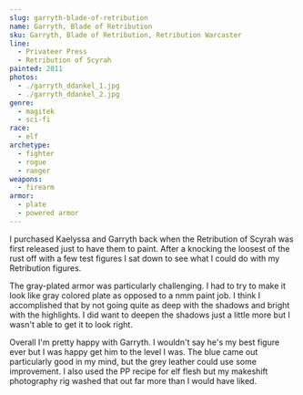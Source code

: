 ```yaml
---
slug: garryth-blade-of-retribution
name: Garryth, Blade of Retribution
sku: Garryth, Blade of Retribution, Retribution Warcaster
line:
  - Privateer Press
  - Retribution of Scyrah
painted: 2011
photos:
  - ./garryth_ddankel_1.jpg
  - ./garryth_ddankel_2.jpg
genre:
  - magitek
  - sci-fi
race:
  - elf
archetype:
  - fighter
  - rogue
  - ranger
weapons:
  - firearm
armor:
  - plate
  - powered armor
---
```


I purchased Kaelyssa and Garryth back when the Retribution of Scyrah was first released just to have them to paint. After a knocking the loosest of the rust off with a few test figures I sat down to see what I could do with my Retribution figures.

The gray-plated armor was particularly challenging. I had to try to make it look like gray colored plate as opposed to a nmm paint job. I think I accomplished that by not going quite as deep with the shadows and bright with the highlights. I did want to deepen the shadows just a little more but I wasn't able to get it to look right.

Overall I'm pretty happy with Garryth. I wouldn't say he's my best figure ever but I was happy get him to the level I was. The blue came out particularly good in my mind, but the grey leather could use some improvement. I also used the PP recipe for elf flesh but my makeshift photography rig washed that out far more than I would have liked.
